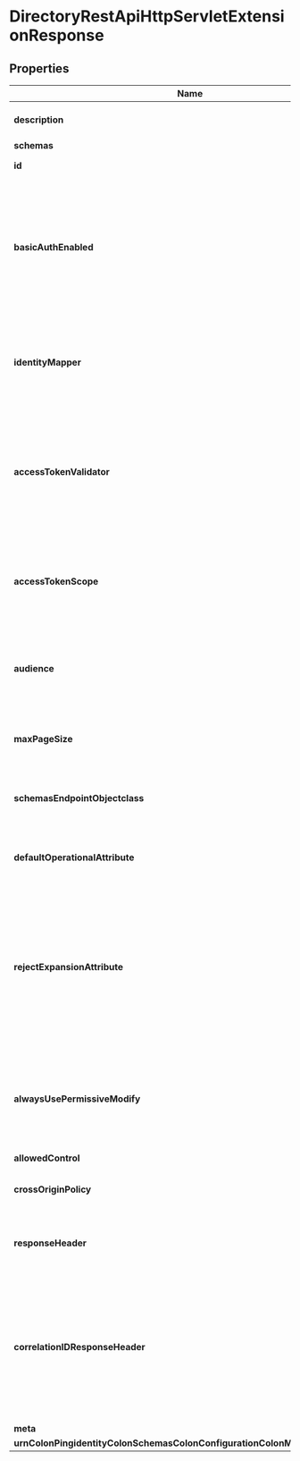 

# DirectoryRestApiHttpServletExtensionResponse


## Properties

| Name | Type | Description | Notes |
|------------ | ------------- | ------------- | -------------|
|**description** | **String** | A description for this HTTP Servlet Extension |  [optional] |
|**schemas** | **List&lt;EnumdirectoryRestApiHttpServletExtensionSchemaUrn&gt;** |  |  |
|**id** | **String** | Name of the HTTP Servlet Extension |  |
|**basicAuthEnabled** | **Boolean** | Enables HTTP Basic authentication, using a username and password. The Identity Mapper specified by the identity-mapper property will be used to map the username to a DN. |  [optional] |
|**identityMapper** | **String** | Specifies the Identity Mapper that is to be used for associating user entries with basic authentication usernames. |  [optional] |
|**accessTokenValidator** | **List&lt;String&gt;** | If specified, the Access Token Validator(s) that may be used to validate access tokens for requests submitted to this Directory REST API HTTP Servlet Extension. |  [optional] |
|**accessTokenScope** | **String** | The name of a scope that must be present in an access token accepted by the Directory REST API HTTP Servlet Extension. |  [optional] |
|**audience** | **String** | A string or URI that identifies the Directory REST API HTTP Servlet Extension in the context of OAuth2 authorization. |  [optional] |
|**maxPageSize** | **Integer** | The maximum number of entries to be returned in one page of search results. |  [optional] |
|**schemasEndpointObjectclass** | **List&lt;String&gt;** | The list of object classes which will be returned by the schemas endpoint. |  [optional] |
|**defaultOperationalAttribute** | **List&lt;String&gt;** | A set of operational attributes that will be returned with entries by default. |  [optional] |
|**rejectExpansionAttribute** | **List&lt;String&gt;** | A set of attributes which the client is not allowed to provide for the expand query parameters. This should be used for attributes that could either have a large number of values or that reference entries that are very large like groups. |  [optional] |
|**alwaysUsePermissiveModify** | **Boolean** | Indicates whether to always use permissive modify behavior for PATCH requests, even if the request did not include the permissive modify request control. |  [optional] |
|**allowedControl** | **List&lt;EnumhttpServletExtensionAllowedControlProp&gt;** |  |  [optional] |
|**crossOriginPolicy** | **String** | The cross-origin request policy to use for the HTTP Servlet Extension. |  [optional] |
|**responseHeader** | **List&lt;String&gt;** | Specifies HTTP header fields and values added to response headers for all requests. |  [optional] |
|**correlationIDResponseHeader** | **String** | Specifies the name of the HTTP response header that will contain a correlation ID value. Example values are \&quot;Correlation-Id\&quot;, \&quot;X-Amzn-Trace-Id\&quot;, and \&quot;X-Request-Id\&quot;. |  [optional] |
|**meta** | [**MetaMeta**](MetaMeta.md) |  |  [optional] |
|**urnColonPingidentityColonSchemasColonConfigurationColonMessagesColon20** | [**MetaUrnPingidentitySchemasConfigurationMessages20**](MetaUrnPingidentitySchemasConfigurationMessages20.md) |  |  [optional] |



